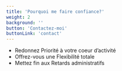 ```yaml
---
title: 'Pourquoi me faire confiance?'
weight: 2
background: ''
button: 'Contactez-moi'
buttonLink: 'contact'
---
```


- Redonnez Priorité à votre coeur d’activité
- Offrez-vous une Flexibilité totale
- Mettez fin aux Retards administratifs
